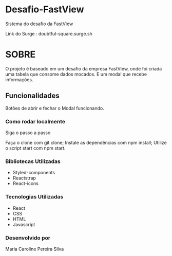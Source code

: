 # Desafio-FastView
Sistema do desafio da FastView

Link do Surge : doubtful-square.surge.sh

# SOBRE

O projeto é baseado em um desafio da empresa FastView, onde 
foi criada uma tabela que consome dados mocados.
E um modal que recebe informações.

## Funcionalidades

Botões de abrir e fechar o Modal funcionando.

### Como rodar localmente

Siga o passo a passo

Faça o clone com git clone;
Instale as dependências com npm install;
Utilize o script start com npm start.

### Bibliotecas Utilizadas

- Styled-components
- Reactstrap
- React-icons

### Tecnologias Utilizadas

- React
- CSS
- HTML
- Javascript

### Desenvolvido por
Maria Caroline Pereira Silva
